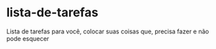 # lista-de-tarefas
 Lista de tarefas para você, colocar suas coisas que, precisa fazer e não pode esquecer
